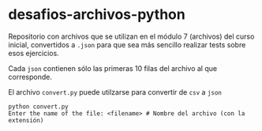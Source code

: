 # desafios-archivos-python

Repositorio con archivos que se utilizan en el módulo 7 (archivos) del curso inicial, convertidos a `.json`
para que sea más sencillo realizar tests sobre esos ejercicios.

Cada `json` contienen sólo las primeras 10 filas del archivo al que corresponde.

El archivo `convert.py` puede utilzarse para convertir de `csv` a `json`
```
python convert.py
Enter the name of the file: <filename> # Nombre del archivo (con la extensión)
```
